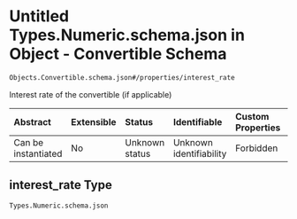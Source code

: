 # Untitled Types.Numeric.schema.json in Object - Convertible Schema

```txt
Objects.Convertible.schema.json#/properties/interest_rate
```

Interest rate of the convertible (if applicable)

| Abstract            | Extensible | Status         | Identifiable            | Custom Properties | Additional Properties | Access Restrictions | Defined In                                                                            |
| :------------------ | :--------- | :------------- | :---------------------- | :---------------- | :-------------------- | :------------------ | :------------------------------------------------------------------------------------ |
| Can be instantiated | No         | Unknown status | Unknown identifiability | Forbidden         | Allowed               | none                | [Convertible.schema.json*](../objects/Convertible.schema.json "open original schema") |

## interest_rate Type

`Types.Numeric.schema.json`
